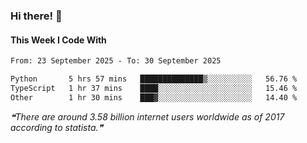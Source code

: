 ### Hi there! 👋

#### This Week I Code With
<!--START_SECTION:waka-->

```txt
From: 23 September 2025 - To: 30 September 2025

Python       5 hrs 57 mins   ██████████████▒░░░░░░░░░░   56.76 %
TypeScript   1 hr 37 mins    ████░░░░░░░░░░░░░░░░░░░░░   15.46 %
Other        1 hr 30 mins    ███▓░░░░░░░░░░░░░░░░░░░░░   14.40 %
```

<!--END_SECTION:waka-->

<!--STARTS_HERE_QUOTE_README-->
<i>❝There are around  3.58 billion internet users worldwide as of 2017 according to statista.❞</i>
<!--ENDS_HERE_QUOTE_README-->
